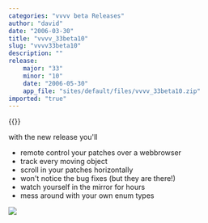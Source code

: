 ```yaml
---
categories: "vvvv beta Releases"
author: "david"
date: "2006-03-30"
title: "vvvv_33beta10"
slug: "vvvv33beta10"
description: ""
release: 
    major: "33"
    minor: "10"
    date: "2006-05-30"
    app_file: "sites/default/files/vvvv_33beta10.zip"
imported: "true"
---
```


{{<previousRelease>}}


<!--{SPLIT()}-->




with the new release you'll 

* remote control your patches over a webbrowser 
* track every moving object 
* scroll in your patches horizontally
* won't notice the bug fixes (but they are there!)
* watch yourself in the mirror for hours
* mess around with your own enum types

<!--~~~-->
![](_56.) 
<!--{SPLIT}-->